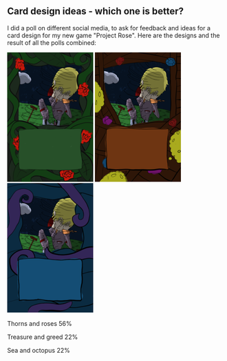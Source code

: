 ## Card design ideas - which one is better?

I did a poll on different social media, to ask for feedback and ideas for a
card design for my new game "Project Rose". Here are the designs and the result
of all the polls combined:

![Project Rose card 1 thorns and roses](/images/news/project_rose-design-thornyrose.png "Thorns and roses")
![Project Rose card 2 treasure and greed](/images/news/project_rose-design-wealthgreed.png "Treasure and greed")
![Project Rose card 3 sea and octopus](/images/news/project_rose-design-octo.png "Sea and octopus")

<div class="progress">
<div class="progress-bar" style="width: 168px; background: #295329;">
</div>
<p class="progress-text">Thorns and roses 56%</p>
</div> 

<div class="progress">
<div class="progress-bar" style="width: 66px; background: #4a381d;">
</div>
<p class="progress-text">Treasure and greed 22%</p>
</div> 

<div class="progress">
<div class="progress-bar" style="width: 66px; background: #192f59;">
</div>
<p class="progress-text">Sea and octopus 22%</p>
</div> 
